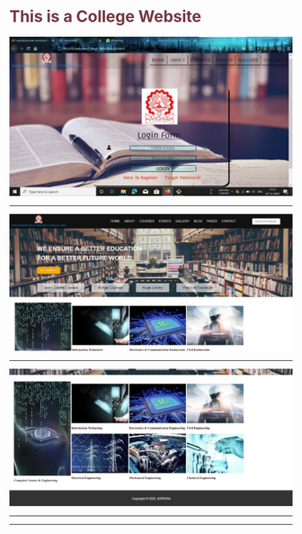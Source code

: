 # <font color="#743943">This is a College Website</font>

  
<img src="https://github.com/codebiet/College-Website/blob/master/Screenshot%20(65).png">
<hr>
<img src="https://github.com/codebiet/College-Website/blob/master/Homepage1.jpeg">
<hr>
<img src="https://github.com/codebiet/College-Website/blob/master/Homepage2.jpeg">
<hr>
<hr>
